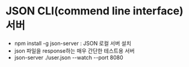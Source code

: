 # JSON CLI(commend line interface) 서버

- npm install -g json-server : JSON 로컬 서버 설치
- json 파일을 response하는 매우 간단한 테스트용 서버
- json-server ./user.json --watch --port 8080

